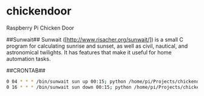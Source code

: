 # chickendoor
Raspberry Pi Chicken Door

##Sunwait##
Sunwait ([http://www.risacher.org/sunwait/]) is a small C program for calculating sunrise and sunset, as well as civil, nautical, and astronomical twilights. It has features that make it useful for home automation tasks.

##CRONTAB##
```bash
0 04 * * * /bin/sunwait sun up 00:15; python /home/pi/Projects/chickendoor/open_door.py >> /tmp/door.log 2>&1
0 16 * * * /bin/sunwait sun down 00:15; python /home/pi/Projects/chickendoor/close_door.py >> /tmp/door.log 2>&1
```
